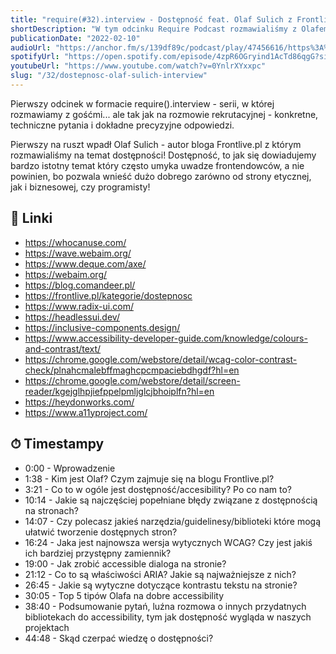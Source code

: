 ```yaml
---
title: "require(#32).interview - Dostępność feat. Olaf Sulich z Frontlive.pl"
shortDescription: "W tym odcinku Require Podcast rozmawialiśmy z Olafem Sulichem, autorem bloga Frontlive.pl, na temat dostępności, która jest często pomijanym, a bardzo istotnym tematem w kontekście frontendu"
publicationDate: "2022-02-10"
audioUrl: "https://anchor.fm/s/139df89c/podcast/play/47456616/https%3A%2F%2Fd3ctxlq1ktw2nl.cloudfront.net%2Fstaging%2F2022-1-10%2F0a67757b-3cfd-3931-810c-c57ac1b42d64.mp3"
spotifyUrl: "https://open.spotify.com/episode/4zpR6OGryind1AcTd86qgG?si=3613abc1c71f4a32"
youtubeUrl: "https://www.youtube.com/watch?v=0YnlrXYxxpc"
slug: "/32/dostepnosc-olaf-sulich-interview"
---
```


Pierwszy odcinek w formacie require().interview - serii, w której rozmawiamy z gośćmi... ale tak jak na rozmowie rekrutacyjnej - konkretne, techniczne pytania i dokładne precyzyjne odpowiedzi.

Pierwszy na ruszt wpadł Olaf Sulich - autor bloga Frontlive.pl z którym rozmawialiśmy na temat dostępności! Dostępność, to jak się dowiadujemy bardzo istotny temat który często umyka uwadze frontendowców, a nie powinien, bo pozwala wnieść dużo dobrego zarówno od strony etycznej, jak i biznesowej, czy programisty!

## 📎 Linki

- https://whocanuse.com/
- https://wave.webaim.org/
- https://www.deque.com/axe/
- https://webaim.org/
- https://blog.comandeer.pl/
- https://frontlive.pl/kategorie/dostepnosc
- https://www.radix-ui.com/
- https://headlessui.dev/
- https://inclusive-components.design/
- https://www.accessibility-developer-guide.com/knowledge/colours-and-contrast/text/
- https://chrome.google.com/webstore/detail/wcag-color-contrast-check/plnahcmalebffmaghcpcmpaciebdhgdf?hl=en
- https://chrome.google.com/webstore/detail/screen-reader/kgejglhpjiefppelpmljglcjbhoiplfn?hl=en
- https://heydonworks.com/
- https://www.a11yproject.com/

## ⏱ Timestampy

- <TimestampLink>0:00</TimestampLink> - Wprowadzenie
- <TimestampLink>1:38</TimestampLink> - Kim jest Olaf? Czym zajmuje się na blogu Frontlive.pl?
- <TimestampLink>3:21</TimestampLink> - Co to w ogóle jest dostępność/accesibility? Po co nam to?
- <TimestampLink>10:14</TimestampLink> - Jakie są najczęściej popełniane błędy związane z dostępnością na stronach?
- <TimestampLink>14:07</TimestampLink> - Czy polecasz jakieś narzędzia/guidelinesy/biblioteki które mogą ułatwić tworzenie dostępnych stron?
- <TimestampLink>16:24</TimestampLink> - Jaka jest najnowsza wersja wytycznych WCAG? Czy jest jakiś ich bardziej przystępny zamiennik?
- <TimestampLink>19:00</TimestampLink> - Jak zrobić accessible dialoga na stronie?
- <TimestampLink>21:12</TimestampLink> - Co to są właściwości ARIA? Jakie są najważniejsze z nich?
- <TimestampLink>26:45</TimestampLink> - Jakie są wytyczne dotyczące kontrastu tekstu na stronie?
- <TimestampLink>30:05</TimestampLink> - Top 5 tipów Olafa na dobre accessibility
- <TimestampLink>38:40</TimestampLink> - Podsumowanie pytań, luźna rozmowa o innych przydatnych bibliotekach do accessibility, tym jak dostępność wygląda w naszych projektach
- <TimestampLink>44:48</TimestampLink> - Skąd czerpać wiedzę o dostępności?

